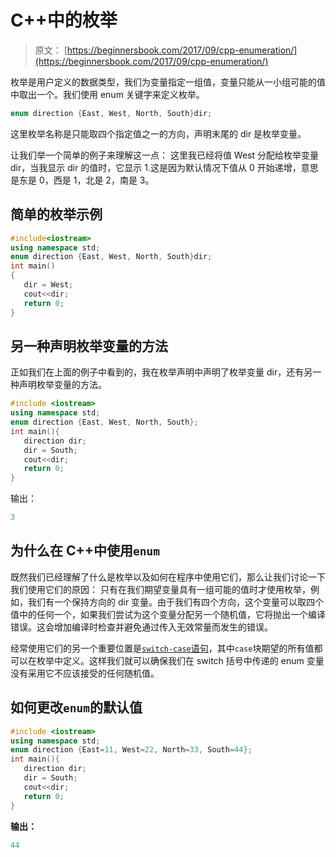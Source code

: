 # C++中的枚举

> 原文： [https://beginnersbook.com/2017/09/cpp-enumeration/](https://beginnersbook.com/2017/09/cpp-enumeration/)

枚举是用户定义的数据类型，我们为变量指定一组值，变量只能从一小组可能的值中取出一个。我们使用 enum 关键字来定义枚举。

```cpp
enum direction {East, West, North, South}dir;
```

这里枚举名称是只能取四个指定值之一的方向，声明末尾的 dir 是枚举变量。

让我们举一个简单的例子来理解这一点：
这里我已经将值 West 分配给枚举变量 dir，当我显示 dir 的值时，它显示 1.这是因为默认情况下值从 0 开始递增，意思是东是 0，西是 1，北是 2，南是 3。

## 简单的枚举示例

```cpp
#include<iostream>
using namespace std;
enum direction {East, West, North, South}dir;
int main()
{
   dir = West;
   cout<<dir;
   return 0;
}
```

## 另一种声明枚举变量的方法

正如我们在上面的例子中看到的，我在枚举声明中声明了枚举变量 dir，还有另一种声明枚举变量的方法。

```cpp
#include <iostream>
using namespace std;
enum direction {East, West, North, South};
int main(){
   direction dir;
   dir = South; 
   cout<<dir;   
   return 0;
}
```

输出：

```cpp
3
```

## 为什么在 C++中使用`enum`

既然我们已经理解了什么是枚举以及如何在程序中使用它们，那么让我们讨论一下我们使用它们的原因：
只有在我们期望变量具有一组可能的值时才使用枚举，例如，我们有一个保持方向的 dir 变量。由于我们有四个方向，这个变量可以取四个值中的任何一个，如果我们尝试为这个变量分配另一个随机值，它将抛出一个编译错误。这会增加编译时检查并避免通过传入无效常量而发生的错误。

经常使用它们的另一个重要位置是[`switch-case`语句](https://beginnersbook.com/2017/08/cpp-switch-case/)，其中`case`块期望的所有值都可以在枚举中定义。这样我们就可以确保我们在 switch 括号中传递的 enum 变量没有采用它不应该接受的任何随机值。

## 如何更改`enum`的默认值

```cpp
#include <iostream>
using namespace std;
enum direction {East=11, West=22, North=33, South=44};
int main(){
   direction dir;
   dir = South;
   cout<<dir; 
   return 0;
}
```

**输出：**

```cpp
44
```
